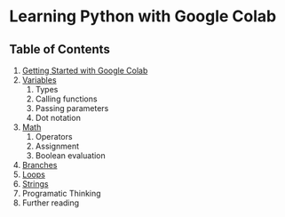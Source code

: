# Learning Python with Google Colab

## Table of Contents

1. [Getting Started with Google Colab](https://colab.research.google.com/github/UnknownGuardian/ipt-learning-python-prototype/blob/gh-pages/Getting_Started.ipynb)
2. [Variables](https://colab.research.google.com/github/UnknownGuardian/ipt-learning-python-prototype/blob/gh-pages/Variables.ipynb)
	1. Types
	2. Calling functions
	3. Passing parameters
	4. Dot notation
3. [Math](https://colab.research.google.com/github/UnknownGuardian/ipt-learning-python-prototype/blob/gh-pages/Math.ipynb)
	1. Operators
	2. Assignment
	3. Boolean evaluation
4. [Branches](https://colab.research.google.com/github/UnknownGuardian/ipt-learning-python-prototype/blob/gh-pages/Branches.ipynb)
5. [Loops](https://colab.research.google.com/github/UnknownGuardian/ipt-learning-python-prototype/blob/gh-pages/Loops.ipynb)
6. [Strings](https://colab.research.google.com/github/UnknownGuardian/ipt-learning-python-prototype/blob/gh-pages/Strings.ipynb)
7. Programatic Thinking
9. Further reading 

